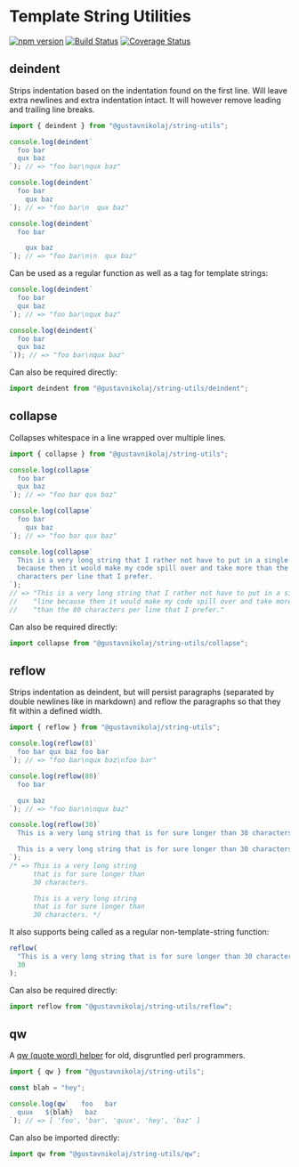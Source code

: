 # Template String Utilities

[![npm version](https://badge.fury.io/js/%40gustavnikolaj%2Fstring-utils.svg)](https://www.npmjs.com/package/@gustavnikolaj/string-utils)
[![Build Status](https://travis-ci.com/gustavnikolaj/string-utils.svg?branch=master)](https://travis-ci.com/gustavnikolaj/string-utils)
[![Coverage Status](https://coveralls.io/repos/github/gustavnikolaj/string-utils/badge.svg?branch=master)](https://coveralls.io/github/gustavnikolaj/string-utils?branch=master)

## deindent

Strips indentation based on the indentation found on the first line. Will leave
extra newlines and extra indentation intact. It will however remove leading and
trailing line breaks.

```js
import { deindent } from "@gustavnikolaj/string-utils";

console.log(deindent`
  foo bar
  qux baz
`); // => "foo bar\nqux baz"

console.log(deindent`
  foo bar
    qux baz
`); // => "foo bar\n  qux baz"

console.log(deindent`
  foo bar

    qux baz
`); // => "foo bar\n\n  qux baz"
```

Can be used as a regular function as well as a tag for template strings:

```js
console.log(deindent`
  foo bar
  qux baz
`); // => "foo bar\nqux baz"

console.log(deindent(`
  foo bar
  qux baz
`)); // => "foo bar\nqux baz"
```

Can also be required directly:

```js
import deindent from "@gustavnikolaj/string-utils/deindent";
```

## collapse

Collapses whitespace in a line wrapped over multiple lines.

```js
import { collapse } from "@gustavnikolaj/string-utils";

console.log(collapse`
  foo bar
  qux baz
`); // => "foo bar qux baz"

console.log(collapse`
  foo bar
    qux baz
`); // => "foo bar qux baz"

console.log(collapse`
  This is a very long string that I rather not have to put in a single line
  because then it would make my code spill over and take more than the 80
  characters per line that I prefer.
`);
// => "This is a very long string that I rather not have to put in a single " +
//    "line because then it would make my code spill over and take more " +
//    "than the 80 characters per line that I prefer."
```

Can also be required directly:

```js
import collapse from "@gustavnikolaj/string-utils/collapse";
```

## reflow

Strips indentation as deindent, but will persist paragraphs (separated by double
newlines like in markdown) and reflow the paragraphs so that they fit within a
defined width.

```js
import { reflow } from "@gustavnikolaj/string-utils";

console.log(reflow(8)`
  foo bar qux baz foo bar
`); // => "foo bar\nqux baz\nfoo bar"

console.log(reflow(80)`
  foo bar

  qux baz
`); // => "foo bar\n\nqux baz"

console.log(reflow(30)`
  This is a very long string that is for sure longer than 30 characters.

  This is a very long string that is for sure longer than 30 characters.
`);
/* => This is a very long string
      that is for sure longer than
      30 characters.

      This is a very long string
      that is for sure longer than
      30 characters. */
```

It also supports being called as a regular non-template-string function:

```js
reflow(
  "This is a very long string that is for sure longer than 30 characters.",
  30
);
```

Can also be required directly:

```js
import reflow from "@gustavnikolaj/string-utils/reflow";
```

## qw

A [qw (quote word) helper](https://perlmaven.com/qw-quote-word) for old,
disgruntled perl programmers.

```js
import { qw } from "@gustavnikolaj/string-utils";

const blah = "hey";

console.log(qw`   foo   bar
  quux   ${blah}   baz
`); // => [ 'foo', 'bar', 'quux', 'hey', 'baz' ]
```

Can also be imported directly:

```js
import qw from "@gustavnikolaj/string-utils/qw";
```
